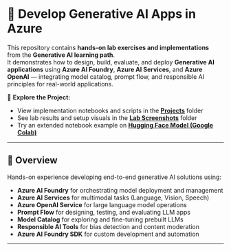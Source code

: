 # 🤖 Develop Generative AI Apps in Azure  

This repository contains **hands-on lab exercises and implementations** from the **Generative AI learning path**.  
It demonstrates how to design, build, evaluate, and deploy **Generative AI applications** using **Azure AI Foundry**, **Azure AI Services**, and **Azure OpenAI** — integrating model catalog, prompt flow, and responsible AI principles for real-world applications.  

📂 **Explore the Project:**  
- View implementation notebooks and scripts in the **[Projects](./Projects)** folder  
- See lab results and setup visuals in the **[Lab Screenshots](./lab_screenshot)** folder  
- Try an extended notebook example on **[Hugging Face Model (Google Colab)](https://colab.research.google.com/)**  

---

## 🧩 Overview  
Hands-on experience developing end-to-end generative AI solutions using:  

- **Azure AI Foundry** for orchestrating model deployment and management  
- **Azure AI Services** for multimodal tasks (Language, Vision, Speech)  
- **Azure OpenAI Service** for large language model operations  
- **Prompt Flow** for designing, testing, and evaluating LLM apps  
- **Model Catalog** for exploring and fine-tuning prebuilt LLMs  
- **Responsible AI Tools** for bias detection and content moderation  
- **Azure AI Foundry SDK** for custom development and automation  

---
